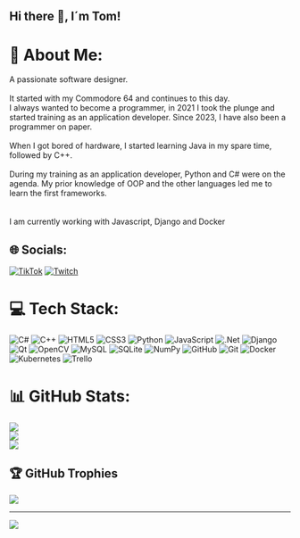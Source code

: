 ## Hi there 👋, I´m Tom!

# 💫 About Me:
A passionate software designer.<br><br>It started with my Commodore 64 and continues to this day.<br>I always wanted to become a programmer, in 2021 I took the plunge and started training as an application developer. Since 2023, I have also been a programmer on paper.<br><br>When I got bored of hardware, I started learning Java in my spare time, followed by C++. <br><br>During my training as an application developer, Python and C# were on the agenda. My prior knowledge of OOP and the other languages led me to learn the first frameworks.<br><br><br>I am currently working with Javascript, Django and Docker<br>


## 🌐 Socials:
[![TikTok](https://img.shields.io/badge/TikTok-%23000000.svg?logo=TikTok&logoColor=white)](https://tiktok.com/@Eangelus) [![Twitch](https://img.shields.io/badge/Twitch-%239146FF.svg?logo=Twitch&logoColor=white)](https://twitch.tv/Eangelus) 

# 💻 Tech Stack:
![C#](https://img.shields.io/badge/c%23-%23239120.svg?style=flat-square&logo=csharp&logoColor=white) ![C++](https://img.shields.io/badge/c++-%2300599C.svg?style=flat-square&logo=c%2B%2B&logoColor=white) ![HTML5](https://img.shields.io/badge/html5-%23E34F26.svg?style=flat-square&logo=html5&logoColor=white) ![CSS3](https://img.shields.io/badge/css3-%231572B6.svg?style=flat-square&logo=css3&logoColor=white) ![Python](https://img.shields.io/badge/python-3670A0?style=flat-square&logo=python&logoColor=ffdd54) ![JavaScript](https://img.shields.io/badge/javascript-%23323330.svg?style=flat-square&logo=javascript&logoColor=%23F7DF1E) ![.Net](https://img.shields.io/badge/.NET-5C2D91?style=flat-square&logo=.net&logoColor=white) ![Django](https://img.shields.io/badge/django-%23092E20.svg?style=flat-square&logo=django&logoColor=white) ![Qt](https://img.shields.io/badge/Qt-%23217346.svg?style=flat-square&logo=Qt&logoColor=white) ![OpenCV](https://img.shields.io/badge/opencv-%23white.svg?style=flat-square&logo=opencv&logoColor=white) ![MySQL](https://img.shields.io/badge/mysql-4479A1.svg?style=flat-square&logo=mysql&logoColor=white) ![SQLite](https://img.shields.io/badge/sqlite-%2307405e.svg?style=flat-square&logo=sqlite&logoColor=white) ![NumPy](https://img.shields.io/badge/numpy-%23013243.svg?style=flat-square&logo=numpy&logoColor=white) ![GitHub](https://img.shields.io/badge/github-%23121011.svg?style=flat-square&logo=github&logoColor=white) ![Git](https://img.shields.io/badge/git-%23F05033.svg?style=flat-square&logo=git&logoColor=white) ![Docker](https://img.shields.io/badge/docker-%230db7ed.svg?style=flat-square&logo=docker&logoColor=white) ![Kubernetes](https://img.shields.io/badge/kubernetes-%23326ce5.svg?style=flat-square&logo=kubernetes&logoColor=white) ![Trello](https://img.shields.io/badge/Trello-%23026AA7.svg?style=flat-square&logo=Trello&logoColor=white)



# 📊 GitHub Stats:
![](https://github-readme-stats.vercel.app/api?username=Eangelus&theme=dark&hide_border=false&include_all_commits=true&count_private=true)<br/>
![](https://github-readme-streak-stats.herokuapp.com/?user=Eangelus&theme=dark&hide_border=false)<br/>
![](https://github-readme-stats.vercel.app/api/top-langs/?username=Eangelus&theme=dark&hide_border=false&include_all_commits=true&count_private=true&layout=compact)

## 🏆 GitHub Trophies
![](https://github-profile-trophy.vercel.app/?username=Eangelus&theme=transparent&no-frame=false&no-bg=true&margin-w=4)

---
[![](https://visitcount.itsvg.in/api?id=Eangelus&icon=3&color=1)](https://visitcount.itsvg.in)

<!-- Proudly created with GPRM ( https://gprm.itsvg.in ) -->

